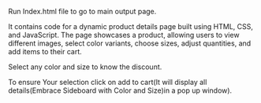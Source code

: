 Run Index.html file to go to main output page.

It contains code for a dynamic product details page built using HTML, CSS, and JavaScript. The page showcases a product, allowing users to view different images, select color variants, choose sizes, adjust quantities, and add items to their cart.

Select any color and size to know the discount.

To ensure Your selection click on add to cart(It will display all details(Embrace Sideboard with Color and Size)in a pop up window).
